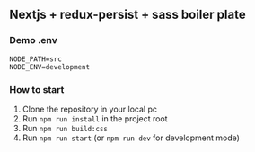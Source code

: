 ## Nextjs + redux-persist + sass boiler plate

### Demo .env
```
NODE_PATH=src
NODE_ENV=development
```

### How to start
1. Clone the repository in your local pc
2. Run `npm run install` in the project root
1. Run `npm run build:css` 
1. Run `npm run start` (or `npm run dev` for development mode)